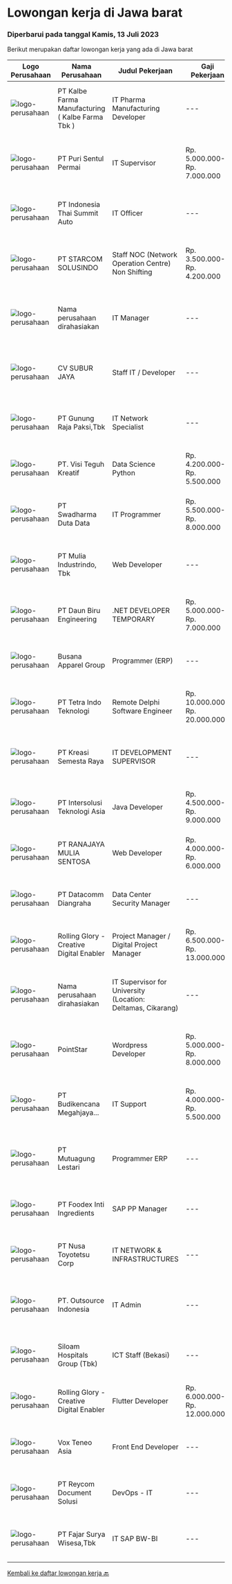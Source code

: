 
  # Lowongan kerja di Jawa barat

  ### Diperbarui pada tanggal Kamis, 13 Juli 2023

  Berikut merupakan daftar lowongan kerja yang ada di Jawa barat

  |Logo Perusahaan | Nama Perusahaan | Judul Pekerjaan | Gaji Pekerjaan | Lokasi | Deskripsi | Tanggal diunggah | Pranala |
  | -------------- | --------------- | --------------- | --------- | --------- | -------------- | ------- | ----------- |
  |![logo-perusahaan](https://image-service-cdn.seek.com.au/9edfa22a7fa47970236f78bd19aacfe8d0f21e37/ee4dce1061f3f616224767ad58cb2fc751b8d2dc)|PT Kalbe Farma Manufacturing ( Kalbe Farma Tbk )|IT Pharma Manufacturing Developer|---|Cikarang|Job Qualification: Candidate must possess at least Bachelor's Degree in Computer Science Engineering, Information Technology, Information System and...|Selasa, 11 Juli 2023|https://www.jobstreet.co.id/id/job/it-pharma-manufacturing-developer-4401161?token=0~2a639db1-79e2-4476-aeee-e05970454ace&sectionRank=1&jobId=jobstreet-id-job-4401161|
|![logo-perusahaan](https://image-service-cdn.seek.com.au/fed77433cb83da75c3e68d892c8c197f4a869757/ee4dce1061f3f616224767ad58cb2fc751b8d2dc)|PT Puri Sentul Permai|IT Supervisor|Rp. 5.000.000-Rp. 7.000.000|Bogor|Tanggung Jawab Pekerjaan: Maintenance dan instalasi Software/hardware PC, Jaringan komputer access point, router, (WAN, LAN, VPN) Trouble shooting...|Selasa, 11 Juli 2023|https://www.jobstreet.co.id/id/job/it-supervisor-4400233?token=0~2a639db1-79e2-4476-aeee-e05970454ace&sectionRank=2&jobId=jobstreet-id-job-4400233|
|![logo-perusahaan](https://image-service-cdn.seek.com.au/e77f68a5aacccbd3ead494f125616ec39c28aa13/ee4dce1061f3f616224767ad58cb2fc751b8d2dc)|PT Indonesia Thai Summit Auto|IT Officer|---|Karawang|Job Description : Handle Infrastructure (Window Server, Zimbra and Microtic) Handle the request from user such as trouble shooting for hardware &amp;...|Selasa, 11 Juli 2023|https://www.jobstreet.co.id/id/job/it-officer-4400128?token=0~2a639db1-79e2-4476-aeee-e05970454ace&sectionRank=3&jobId=jobstreet-id-job-4400128|
|![logo-perusahaan](https://image-service-cdn.seek.com.au/dc95d9d1c5c22c28661b0dd9d8fff207b12437ce/ee4dce1061f3f616224767ad58cb2fc751b8d2dc)|PT STARCOM SOLUSINDO|Staff NOC (Network Operation Centre) Non Shifting|Rp. 3.500.000-Rp. 4.200.000|Jawa Barat|Deskripsi Pekerjaan Menangani troubleshoot CCTV dan Sensor Problem, maupun Monitoring (base Project) Menangani pengaduan pelanggan baik melalui...|Rabu, 12 Juli 2023|https://www.jobstreet.co.id/id/job/staff-noc-network-operation-centre-non-shifting-4401776?token=0~2a639db1-79e2-4476-aeee-e05970454ace&sectionRank=4&jobId=jobstreet-id-job-4401776|
|![logo-perusahaan](https://i.ibb.co/sqvTCh9/112815900-stock-vector-no-image-available-icon-flat-vector.webp)|Nama perusahaan dirahasiakan|IT Manager|---|Bekasi|Requirement :  Candidate must possess at least Bachelor's Degree in Engineering (Computer/Telecommunication) or equivalent. At least 10 Year(s) of...|Kamis, 13 Juli 2023|https://www.jobstreet.co.id/id/job/it-manager-4402858?token=0~2a639db1-79e2-4476-aeee-e05970454ace&sectionRank=5&jobId=jobstreet-id-job-4402858|
|![logo-perusahaan](https://image-service-cdn.seek.com.au/8a1058603d1b55c2751ffdc11cb28ba64923b318/ee4dce1061f3f616224767ad58cb2fc751b8d2dc)|CV SUBUR JAYA|Staff IT / Developer|---|Bandung|Jobdesk- Mengembangkan web application / website untuk pengguna- Mengembangkan fitur baru yang akan dimasukan ke produk yang di develop- Mengembangkan...|Rabu, 12 Juli 2023|https://www.jobstreet.co.id/id/job/staff-it-developer-4402279?token=0~2a639db1-79e2-4476-aeee-e05970454ace&sectionRank=6&jobId=jobstreet-id-job-4402279|
|![logo-perusahaan](https://image-service-cdn.seek.com.au/6456a25d9e49dd8c564d10154132cd76b3e9c490/ee4dce1061f3f616224767ad58cb2fc751b8d2dc)|PT Gunung Raja Paksi,Tbk|IT Network Specialist|---|Cikarang|Responsibilities:1. Design and implement network architecture solutions that meet the organization's requirements.2. Develop and maintain network...|Selasa, 11 Juli 2023|https://www.jobstreet.co.id/id/job/it-network-specialist-4400174?token=0~2a639db1-79e2-4476-aeee-e05970454ace&sectionRank=7&jobId=jobstreet-id-job-4400174|
|![logo-perusahaan](https://image-service-cdn.seek.com.au/878b05021e4b162c27fe00476a3a3bd9f951bbf2/ee4dce1061f3f616224767ad58cb2fc751b8d2dc)|PT. Visi Teguh Kreatif|Data Science Python|Rp. 4.200.000-Rp. 5.500.000|Jawa Barat|Bachelor's degree or equivalent experience in quantative field (Computer Science, Informatics Engineering) Expert in programming language /...|Selasa, 11 Juli 2023|https://www.jobstreet.co.id/id/job/data-science-python-4401134?token=0~2a639db1-79e2-4476-aeee-e05970454ace&sectionRank=8&jobId=jobstreet-id-job-4401134|
|![logo-perusahaan](https://image-service-cdn.seek.com.au/0dc8e99010397b52d23c25a2b9dad3a300cd0580/ee4dce1061f3f616224767ad58cb2fc751b8d2dc)|PT Swadharma Duta Data|IT Programmer|Rp. 5.500.000-Rp. 8.000.000|Jakarta Raya|Kualifikasi Pekerjaan : Pendidikan minimum D3/S1 Jurusan IT Menguasai salah satu bahasan pemograman dibawah ini : Java, C, C++, PHP, Phyton, Basic,...|Kamis, 13 Juli 2023|https://www.jobstreet.co.id/id/job/it-programmer-4402842?token=0~2a639db1-79e2-4476-aeee-e05970454ace&sectionRank=9&jobId=jobstreet-id-job-4402842|
|![logo-perusahaan](https://image-service-cdn.seek.com.au/a64b3d5d41bac9269c6c7e5823fd0fa8e1b01b6a/ee4dce1061f3f616224767ad58cb2fc751b8d2dc)|PT Mulia Industrindo, Tbk|Web Developer|---|Cikarang|QUALIFICATIONS Minimal Bachelor degree from Information System or Information Technology with minimum GPA 3.00 (scale of 4) from a reputable...|Selasa, 11 Juli 2023|https://www.jobstreet.co.id/id/job/web-developer-4401292?token=0~2a639db1-79e2-4476-aeee-e05970454ace&sectionRank=10&jobId=jobstreet-id-job-4401292|
|![logo-perusahaan](https://image-service-cdn.seek.com.au/d787d278f47a6254081e832bfb5cc9421805151d/ee4dce1061f3f616224767ad58cb2fc751b8d2dc)|PT Daun Biru Engineering|.NET DEVELOPER TEMPORARY|Rp. 5.000.000-Rp. 7.000.000|Depok|Daun Biru Engineering adalah perusahaan perawatan maju untuk industri, baik hardware, software maupun maintenance-services. Sedang membutuhkan...|Rabu, 12 Juli 2023|https://www.jobstreet.co.id/id/job/.net-developer-temporary-4402026?token=0~2a639db1-79e2-4476-aeee-e05970454ace&sectionRank=11&jobId=jobstreet-id-job-4402026|
|![logo-perusahaan](https://image-service-cdn.seek.com.au/683670481263d6172abacd763ed892105168758e/ee4dce1061f3f616224767ad58cb2fc751b8d2dc)|Busana Apparel Group|Programmer (ERP)|---|Jawa Barat|JOB DESCRIPTION: Develop and maintain the company's ERP system. Develop new tools, reports, and enhancements for existing tools and reports....|Rabu, 12 Juli 2023|https://www.jobstreet.co.id/id/job/programmer-erp-4402564?token=0~2a639db1-79e2-4476-aeee-e05970454ace&sectionRank=12&jobId=jobstreet-id-job-4402564|
|![logo-perusahaan](https://image-service-cdn.seek.com.au/80bc6183ab253ecd3e3a90eaad1f9a46899d45b5/ee4dce1061f3f616224767ad58cb2fc751b8d2dc)|PT Tetra Indo Teknologi|Remote Delphi Software Engineer|Rp. 10.000.000-Rp. 20.000.000|Jawa Barat|Prior working experience in Delphi software development preferred (minimum 2 years) Experience in doing client-server applications Experience in the...|Rabu, 12 Juli 2023|https://www.jobstreet.co.id/id/job/remote-delphi-software-engineer-4402626?token=0~2a639db1-79e2-4476-aeee-e05970454ace&sectionRank=13&jobId=jobstreet-id-job-4402626|
|![logo-perusahaan](https://image-service-cdn.seek.com.au/7440e95fe1a45f08d1f6f9290a7903d09771948c/ee4dce1061f3f616224767ad58cb2fc751b8d2dc)|PT Kreasi Semesta Raya|IT DEVELOPMENT SUPERVISOR|---|Jawa Barat|Kualifikasi : Pengalaman Asp.net C# (MVC, Core, &amp; Web Form) Pengalaman dengan API Pengalaman Database Sql Server, Mysql Pengalaman dengan Flutter...|Senin, 10 Juli 2023|https://www.jobstreet.co.id/id/job/it-development-supervisor-4398280?token=0~2a639db1-79e2-4476-aeee-e05970454ace&sectionRank=14&jobId=jobstreet-id-job-4398280|
|![logo-perusahaan](https://image-service-cdn.seek.com.au/f715d3e393651de2fe5a9214d72612dd30f629b2/ee4dce1061f3f616224767ad58cb2fc751b8d2dc)|PT Intersolusi Teknologi Asia|Java Developer|Rp. 4.500.000-Rp. 9.000.000|Jawa Barat|Responsibilities: Design and build for Web Application platform. Ensure the performance, quality, and responsiveness of applications. Collaborate with...|Rabu, 12 Juli 2023|https://www.jobstreet.co.id/id/job/java-developer-4402195?token=0~2a639db1-79e2-4476-aeee-e05970454ace&sectionRank=15&jobId=jobstreet-id-job-4402195|
|![logo-perusahaan](https://image-service-cdn.seek.com.au/73b7174ed98d16837aa8aab9b3143ecffc3e4345/ee4dce1061f3f616224767ad58cb2fc751b8d2dc)|PT RANAJAYA MULIA SENTOSA|Web Developer|Rp. 4.000.000-Rp. 6.000.000|Depok|Web Developer (JOBCODE: RAMU002) Menguasai beberapa back-end programming language seperti PHP, Python, Ruby, Java, .NET, JavaScript, dll beserta...|Senin, 10 Juli 2023|https://www.jobstreet.co.id/id/job/web-developer-4397524?token=0~2a639db1-79e2-4476-aeee-e05970454ace&sectionRank=16&jobId=jobstreet-id-job-4397524|
|![logo-perusahaan](https://image-service-cdn.seek.com.au/2f053b2a8c10020c6a87af72c4c503f27f85a400/ee4dce1061f3f616224767ad58cb2fc751b8d2dc)|PT Datacomm Diangraha|Data Center Security Manager|---|Cikarang|Responsible for managing documents, procedures, work instructions, and Data Center physical security policy standards. Responsible for the...|Senin, 10 Juli 2023|https://www.jobstreet.co.id/id/job/data-center-security-manager-4399355?token=0~2a639db1-79e2-4476-aeee-e05970454ace&sectionRank=17&jobId=jobstreet-id-job-4399355|
|![logo-perusahaan](https://image-service-cdn.seek.com.au/5959c6c0a975dd0c1093495df1aefba5c8f60f57/ee4dce1061f3f616224767ad58cb2fc751b8d2dc)|Rolling Glory - Creative Digital Enabler|Project Manager / Digital Project Manager|Rp. 6.500.000-Rp. 13.000.000|Jakarta Raya|Rolling Glory is looking for a Project Manager role, who:  has experience in managing digital project and team to make sure the result is delivered in...|Selasa, 11 Juli 2023|https://www.jobstreet.co.id/id/job/project-manager-digital-project-manager-4400058?token=0~2a639db1-79e2-4476-aeee-e05970454ace&sectionRank=18&jobId=jobstreet-id-job-4400058|
|![logo-perusahaan](https://i.ibb.co/sqvTCh9/112815900-stock-vector-no-image-available-icon-flat-vector.webp)|Nama perusahaan dirahasiakan|IT Supervisor for University (Location: Deltamas, Cikarang)|---|Cikarang|Requirements Usia tidak lebih dari 40 tahun Berdomisili di Bekasi dan sekitarnya (Tambun, Cikarang) Lulusan S1 Teknik Informatika dari Perguruan...|Jumat, 07 Juli 2023|https://www.jobstreet.co.id/id/job/it-supervisor-for-university-location%3A-deltamas-cikarang-4396384?token=0~2a639db1-79e2-4476-aeee-e05970454ace&sectionRank=19&jobId=jobstreet-id-job-4396384|
|![logo-perusahaan](https://image-service-cdn.seek.com.au/0fa0f7582bab24f032ae32130b350884b2bd757b/ee4dce1061f3f616224767ad58cb2fc751b8d2dc)|PointStar|Wordpress Developer|Rp. 5.000.000-Rp. 8.000.000|Jawa Barat|We are seeking a WordPress Developer responsible for both back-end and front-end development, including creating WordPress themes and plugins. This...|Senin, 10 Juli 2023|https://www.jobstreet.co.id/id/job/wordpress-developer-4398629?token=0~2a639db1-79e2-4476-aeee-e05970454ace&sectionRank=20&jobId=jobstreet-id-job-4398629|
|![logo-perusahaan](https://image-service-cdn.seek.com.au/f8524f0a5e03bde19b7c27c5074951789b2c4c21/ee4dce1061f3f616224767ad58cb2fc751b8d2dc)|PT Budikencana Megahjaya...|IT Support|Rp. 4.000.000-Rp. 5.500.000|Bekasi|Deskripsi Pekerjaan Tanggung Jawab Pekerjaan: Memastikan semua komputer ataupun laptop dapat digunakan dan bisa terhubung pada jaringan (Wired LAN...|Kamis, 06 Juli 2023|https://www.jobstreet.co.id/id/job/it-support-4395048?token=0~2a639db1-79e2-4476-aeee-e05970454ace&sectionRank=21&jobId=jobstreet-id-job-4395048|
|![logo-perusahaan](https://image-service-cdn.seek.com.au/6e7d031fca893b844cf8018330061c0331b8452f/ee4dce1061f3f616224767ad58cb2fc751b8d2dc)|PT Mutuagung Lestari|Programmer ERP|---|Depok|Deskripsi PekerjaanTanggung Jawab Pekerjaan: Mengerti tentang ERP Mendesain application table, laporan, dan modul baru Berpengalaman dalam membangun /...|Senin, 10 Juli 2023|https://www.jobstreet.co.id/id/job/programmer-erp-4398482?token=0~2a639db1-79e2-4476-aeee-e05970454ace&sectionRank=22&jobId=jobstreet-id-job-4398482|
|![logo-perusahaan](https://image-service-cdn.seek.com.au/9a6477fb91ef827eaafc3abb1be8aa59a6a1cf57/ee4dce1061f3f616224767ad58cb2fc751b8d2dc)|PT Foodex Inti Ingredients|SAP PP Manager|---|Cikarang|Requirements: Bachelor degree in Computer Science / Information System Advanced English level (FLUENT both oral and written). 5+ Years as a SAP PP 2+...|Selasa, 11 Juli 2023|https://www.jobstreet.co.id/id/job/sap-pp-manager-4400873?token=0~2a639db1-79e2-4476-aeee-e05970454ace&sectionRank=23&jobId=jobstreet-id-job-4400873|
|![logo-perusahaan](https://image-service-cdn.seek.com.au/0796d31c810fc6565b607ee0f5285abda294c3ac/ee4dce1061f3f616224767ad58cb2fc751b8d2dc)|PT Nusa Toyotetsu Corp|IT NETWORK & INFRASTRUCTURES|---|Bekasi|Job Description : Do the installation operation system Analysis and problem solver to Hardware, Software, Network Do the configuration, monitoring,...|Rabu, 05 Juli 2023|https://www.jobstreet.co.id/id/job/it-network-infrastructures-4393879?token=0~2a639db1-79e2-4476-aeee-e05970454ace&sectionRank=24&jobId=jobstreet-id-job-4393879|
|![logo-perusahaan](https://image-service-cdn.seek.com.au/1b00a5cd689b865d27dd4a841fbf107eee43e5f1/ee4dce1061f3f616224767ad58cb2fc751b8d2dc)|PT. Outsource Indonesia|IT Admin|---|Jakarta Raya|Deskripsi Pekerjaan : Menyiapkan komputer untuk pengguna baru dan memperbaiki komputer dan perangkat yang rusak dalam waktu singkat Memastikan semua...|Kamis, 06 Juli 2023|https://www.jobstreet.co.id/id/job/it-admin-4395702?token=0~2a639db1-79e2-4476-aeee-e05970454ace&sectionRank=25&jobId=jobstreet-id-job-4395702|
|![logo-perusahaan](https://image-service-cdn.seek.com.au/431745bcf5bb8f03b3acaed4042a9004c71690d6/ee4dce1061f3f616224767ad58cb2fc751b8d2dc)|Siloam Hospitals Group (Tbk)|ICT Staff (Bekasi)|---|Bekasi|Job Descriptions:Support IT Operations. Qualifications: Candidate must possess at least Bachelor's Degree in Engineering (Computer/Telecommunication),...|Kamis, 06 Juli 2023|https://www.jobstreet.co.id/id/job/ict-staff-bekasi-4396042?token=0~2a639db1-79e2-4476-aeee-e05970454ace&sectionRank=26&jobId=jobstreet-id-job-4396042|
|![logo-perusahaan](https://image-service-cdn.seek.com.au/102dca1c75fb558e6532d8df396235b956dd0e8e/ee4dce1061f3f616224767ad58cb2fc751b8d2dc)|Rolling Glory - Creative Digital Enabler|Flutter Developer|Rp. 6.000.000-Rp. 12.000.000|Bandung|We are looking for a skilled mobile developer with prior developing experience to create and maintain mobile applications for Andriod, iOS, and...|Selasa, 11 Juli 2023|https://www.jobstreet.co.id/id/job/flutter-developer-4400080?token=0~2a639db1-79e2-4476-aeee-e05970454ace&sectionRank=27&jobId=jobstreet-id-job-4400080|
|![logo-perusahaan](https://image-service-cdn.seek.com.au/e65998196837897d914a924c84c491bf1929b312/ee4dce1061f3f616224767ad58cb2fc751b8d2dc)|Vox Teneo Asia|Front End Developer|---|Bandung|Candidate must possess at least Bachelor's Degree in Computer Science/Information Technology or equivalent. Required language(s): Bahasa Indonesia,...|Senin, 10 Juli 2023|https://www.jobstreet.co.id/id/job/front-end-developer-4398441?token=0~2a639db1-79e2-4476-aeee-e05970454ace&sectionRank=28&jobId=jobstreet-id-job-4398441|
|![logo-perusahaan](https://image-service-cdn.seek.com.au/02dae94f6eb782fa938bf642ce7d40db12319b7c/ee4dce1061f3f616224767ad58cb2fc751b8d2dc)|PT Reycom Document Solusi|DevOps - IT|---|Bekasi|Kualifikasi : Usia Maksimal 30 tahun PendidikanTerakhir Min. S1 IT Menguasai Bahasa Inggris Bisa Bekerja dalam Tim Penempatan Tambun, Bekasi -...|Kamis, 06 Juli 2023|https://www.jobstreet.co.id/id/job/devops-it-4395281?token=0~2a639db1-79e2-4476-aeee-e05970454ace&sectionRank=29&jobId=jobstreet-id-job-4395281|
|![logo-perusahaan](https://image-service-cdn.seek.com.au/da518151f7800cd293dbf06fff695070c2c62769/ee4dce1061f3f616224767ad58cb2fc751b8d2dc)|PT Fajar Surya Wisesa,Tbk|IT SAP BW-BI|---|Bekasi|Responsible in collecting, storing and analyzing huge sets of data Perform BW system configuration. Partake in System Integration Test and User...|Kamis, 06 Juli 2023|https://www.jobstreet.co.id/id/job/it-sap-bw-bi-4395939?token=0~2a639db1-79e2-4476-aeee-e05970454ace&sectionRank=30&jobId=jobstreet-id-job-4395939|


  [Kembali ke daftar lowongan kerja 🔙](../README.md#daftar-lowongan-kerja)
  